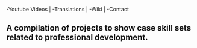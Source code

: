 -Youtube Videos | -Translations | -Wiki | -Contact
## A compilation of projects to show case skill sets related to professional development. 

